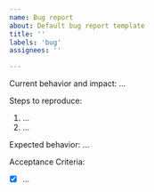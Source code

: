 ```yaml
---
name: Bug report
about: Default bug report template
title: ''
labels: 'bug'
assignees: ''

---
```


Current behavior and impact:
...

Steps to reproduce:
1. ...
2. ...

Expected behavior:
...

Acceptance Criteria:
- [x] ...
